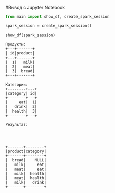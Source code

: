 #Вывод с Jupyter Notebook

```python
from main import show_df, create_spark_session

spark_session = create_spark_session()

show_df(spark_session)
```

    Продукты:
    +---+-------+
    | id|product|
    +---+-------+
    |  1|   milk|
    |  2|   meat|
    |  3|  bread|
    +---+-------+
    
    Категории:
    +--------+---+
    |category| id|
    +--------+---+
    |     eat|  1|
    |   drink|  2|
    |  health|  3|
    +--------+---+
    
    Результат:


                                                                                    

    +-------+--------+
    |product|category|
    +-------+--------+
    |  bread|    NULL|
    |   milk|     eat|
    |   meat|     eat|
    |   milk|  health|
    |   meat|  health|
    |   milk|   drink|
    +-------+--------+



```python

```
